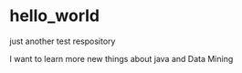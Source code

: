 # hello_world
just another test respository

I want to learn more new things about java and Data Mining
